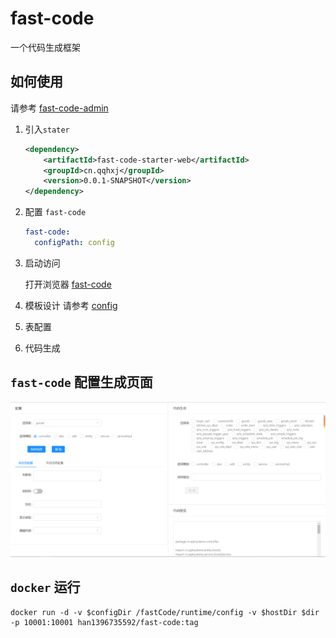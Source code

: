 # fast-code

一个代码生成框架

## 如何使用

请参考 [fast-code-admin](fast-code-admin)
1. 引入`stater`
    ```xml
    <dependency>
        <artifactId>fast-code-starter-web</artifactId>
        <groupId>cn.qqhxj</groupId>
        <version>0.0.1-SNAPSHOT</version>
    </dependency>
    ```

2. 配置 `fast-code`
    ```yaml
    fast-code:
      configPath: config
    
    ```

3. 启动访问

    打开浏览器 [fast-code](http://localhost:8080/fastCode)
    
4. 模板设计
    请参考 [config](config)
5. 表配置

6. 代码生成

## `fast-code` 配置生成页面
![fast-code](demo.png)

## `docker` 运行
```shell script
docker run -d -v $configDir /fastCode/runtime/config -v $hostDir $dir  -p 10001:10001 han1396735592/fast-code:tag
```
